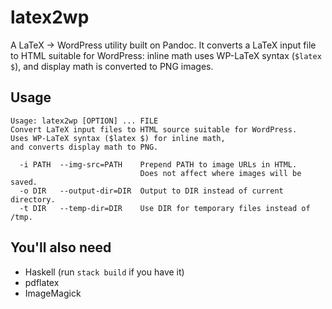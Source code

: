 latex2wp
========

A LaTeX -> WordPress utility built on Pandoc. It converts a LaTeX input file to
HTML suitable for WordPress: inline math uses WP-LaTeX syntax (`$latex $`), and
display math is converted to PNG images.

Usage
-----
    Usage: latex2wp [OPTION] ... FILE
    Convert LaTeX input files to HTML source suitable for WordPress.
    Uses WP-LaTeX syntax ($latex $) for inline math,
    and converts display math to PNG.
    
      -i PATH  --img-src=PATH    Prepend PATH to image URLs in HTML.
                                 Does not affect where images will be saved.
      -o DIR   --output-dir=DIR  Output to DIR instead of current directory.
      -t DIR   --temp-dir=DIR    Use DIR for temporary files instead of /tmp.

You'll also need
----------------

- Haskell (run `stack build` if you have it)
- pdflatex
- ImageMagick
